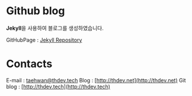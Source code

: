 # Github blog

**Jekyll**을 사용하여 블로그를 생성하였습니다.

GitHubPage : [Jekyll Repository](https://github.com/jekyll/jekyll)

# Contacts

E-mail : [taehwan@thdev.tech](mailto:taehwan@thdev.tech)
Blog : [http://thdev.net](http://thdev.net)
Git blog : [http://thdev.tech](http://thdev.tech)
